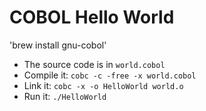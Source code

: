 # COBOL Hello World

'brew install gnu-cobol'

* The source code is in `world.cobol`
* Compile it: `cobc -c -free -x world.cobol`
* Link it: `cobc -x -o HelloWorld world.o`
* Run it: `./HelloWorld`
